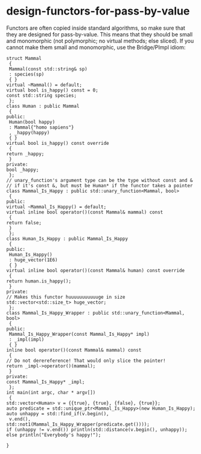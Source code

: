 # design-functors-for-pass-by-value

Functors are often copied inside standard algorithms, so make sure that
they are designed for pass-by-value. This means that they should be
small and monomorphic (not polymorphic; no virtual methods; else
sliced). If you cannot make them small and monomorphic, use the
Bridge/PImpl idiom:

```
struct Mammal
 {
 Mammal(const std::string& sp)
 : species(sp)
 { }
virtual ~Mammal() = default;
virtual bool is_happy() const = 0;
const std::string species;
 };
class Human : public Mammal
 {
public:
 Human(bool happy)
 : Mammal{"homo sapiens"}
 , _happy(happy)
 { }
virtual bool is_happy() const override
 {
return _happy;
 }
private:
bool _happy;
 };
// unary_function's argument type can be the type without const and &
// if it's const &, but must be Human* if the functor takes a pointer
class Mammal_Is_Happy : public std::unary_function<Mammal, bool>
 {
public:
virtual ~Mammal_Is_Happy() = default;
virtual inline bool operator()(const Mammal& mammal) const
 {
return false;
 }
 };
class Human_Is_Happy : public Mammal_Is_Happy
 {
public:
 Human_Is_Happy()
 : huge_vector(1E6)
 { }
virtual inline bool operator()(const Mammal& human) const override
 {
return human.is_happy();
 }
private:
// Makes this functor huuuuuuuuuuuge in size
std::vector<std::size_t> huge_vector;
 };
class Mammal_Is_Happy_Wrapper : public std::unary_function<Mammal, bool>
 {
public:
 Mammal_Is_Happy_Wrapper(const Mammal_Is_Happy* impl)
 : _impl(impl)
 { }
inline bool operator()(const Mammal& mammal) const
 {
// Do not derereference! That would only slice the pointer!
return _impl->operator()(mammal);
 }
private:
const Mammal_Is_Happy* _impl;
 };
int main(int argc, char * argv[])
 {
std::vector<Human> v = {{true}, {true}, {false}, {true}};
auto predicate = std::unique_ptr<Mammal_Is_Happy>(new Human_Is_Happy);
auto unhappy = std::find_if(v.begin(),
 v.end(),
std::not1(Mammal_Is_Happy_Wrapper(predicate.get())));
if (unhappy != v.end()) println(std::distance(v.begin(), unhappy));
else println("Everybody's happy!");

}
```


